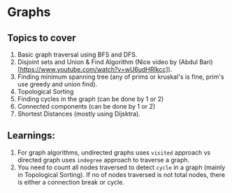 # Graphs
## Topics to cover
1. Basic graph traversal using BFS and DFS.
2. Disjoint sets and Union & Find Algorithm (Nice video by (Abdul Bari)[https://www.youtube.com/watch?v=wU6udHRIkcc]).
3. Finding minimum spanning tree (any of prims or kruskal's is fine, prim's use greedy and union find).
4. Topological Sorting
5. Finding cycles in the graph (can be done by 1 or 2)
6. Connected components (can be done by 1 or 2)
7. Shortest Distances (mostly using Dijsktra).

## Learnings:
1. For graph algorithms, undirected graphs uses `visited` approach vs directed graph uses `indegree` approach to traverse a graph.
2. You need to count all nodes traversed to detect `cycle` in a graph (mainly in Topological Sorting). If no of nodes traversed is not total nodes, there is either a connection break or cycle.
